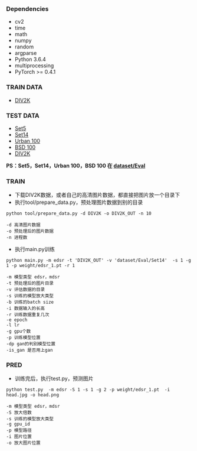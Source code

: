 ### Dependencies

* cv2
*  time
*  math
* numpy
* random
* argparse
*  Python 3.6.4
* multiprocessing
*  PyTorch >= 0.4.1

### TRAIN DATA
* [DIV2K](http://data.vision.ee.ethz.ch/cvl/DIV2K/DIV2K_train_HR.zip)
### TEST DATA

* [Set5](https://link.zhihu.com/?target=http%3A//people.rennes.inria.fr/Aline.Roumy/results/SR_BMVC12.html)
* [Set14](https://link.zhihu.com/?target=https%3A//sites.google.com/site/romanzeyde/research-interests)
* [Urban 100](https://link.zhihu.com/?target=https%3A//sites.google.com/site/jbhuang0604/publications/struct_sr)
* [BSD 100](https://link.zhihu.com/?target=https%3A//www.eecs.berkeley.edu/Research/Projects/CS/vision/bsds/)
* [DIV2K](http://data.vision.ee.ethz.ch/cvl/DIV2K/DIV2K_valid_HR.zip)


**PS：Set5，Set14，Urban 100，BSD 100 在 [dataset/Eval](https://github.com/lockeliu/super_solution/tree/master/dataset/Eval)**


### TRAIN
* 下载DIV2K数据，或者自己的高清图片数据，都直接把图片放一个目录下
* 执行tool/prepare_data.py，预处理图片数据到别的目录
```
python tool/prepare_data.py -d DIV2K -o DIV2K_OUT -n 10 

-d 高清图片数据
-o 预处理后的图片数据
-n 进程数
```
* 执行main.py训练
```
python main.py -m edsr -t 'DIV2K_OUT' -v 'dataset/Eval/Set14'  -s 1 -g 1 -p weight/edsr_1.pt -r 1

-m 模型类型 edsr，mdsr
-t 预处理后的图片目录
-v 评估数据的目录
-s 训练的模型放大类型
-b 训练的batch size
-i 数据输入的长高
-r 训练数据重复几次
-e epoch
-l lr
-g gpu个数
-p 训练模型位置
-dp gan的判别模型位置
-is_gan 是否用上gan
```

### PRED
* 训练完后，执行test.py，预测图片
```
python test.py  -m edsr -S 1 -s 1 -g 2 -p weight/edsr_1.pt  -i head.jpg -o head.png

-m 模型类型 edsr，mdsr
-S 放大倍数
-s 训练的模型放大类型
-g gpu_id
-p 模型路径
-i 图片位置
-o 放大图片位置
```

